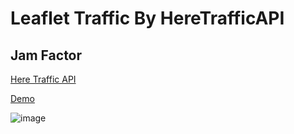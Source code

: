 # Leaflet Traffic By HereTrafficAPI  

## Jam Factor
[Here Traffic API](https://developer.here.com/documentation/traffic-api/dev_guide/topics/concepts/flow.html#jam-factor)

[Demo](https://somnuekm.github.io/Leaflet-Traffic-By-HereTrafficAPI/indexGeojson.html)

![image](https://user-images.githubusercontent.com/58202287/137138208-22e4dc55-b17f-4f6d-adca-de56b0aaeb06.png)

